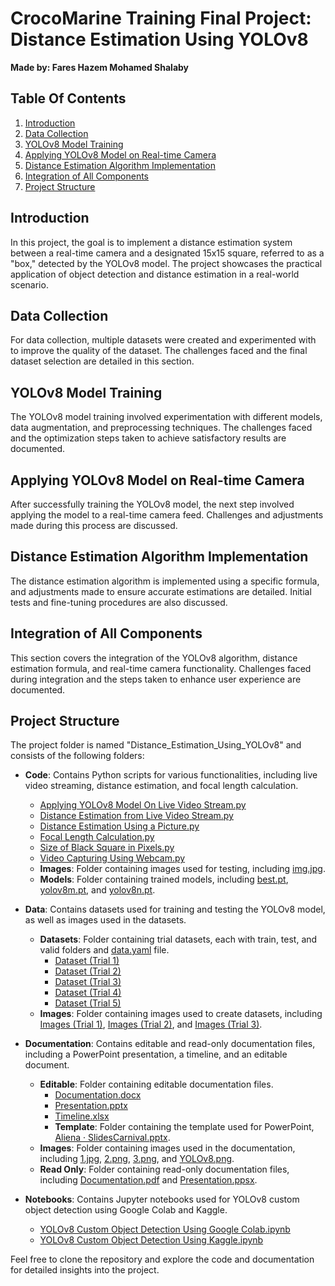 # CrocoMarine Training Final Project: Distance Estimation Using YOLOv8

**Made by: Fares Hazem Mohamed Shalaby**

## Table Of Contents
1. [Introduction](#introduction)
2. [Data Collection](#data-collection)
3. [YOLOv8 Model Training](#yolov8-model-training)
4. [Applying YOLOv8 Model on Real-time Camera](#applying-yolov8-model-on-real-time-camera)
5. [Distance Estimation Algorithm Implementation](#distance-estimation-algorithm-implementation)
6. [Integration of All Components](#integration-of-all-components)
7. [Project Structure](#project-structure)

## Introduction

In this project, the goal is to implement a distance estimation system between a real-time camera and a designated 15x15 square, referred to as a "box," detected by the YOLOv8 model. The project showcases the practical application of object detection and distance estimation in a real-world scenario.

## Data Collection

For data collection, multiple datasets were created and experimented with to improve the quality of the dataset. The challenges faced and the final dataset selection are detailed in this section.

## YOLOv8 Model Training

The YOLOv8 model training involved experimentation with different models, data augmentation, and preprocessing techniques. The challenges faced and the optimization steps taken to achieve satisfactory results are documented.

## Applying YOLOv8 Model on Real-time Camera

After successfully training the YOLOv8 model, the next step involved applying the model to a real-time camera feed. Challenges and adjustments made during this process are discussed.

## Distance Estimation Algorithm Implementation

The distance estimation algorithm is implemented using a specific formula, and adjustments made to ensure accurate estimations are detailed. Initial tests and fine-tuning procedures are also discussed.

## Integration of All Components

This section covers the integration of the YOLOv8 algorithm, distance estimation formula, and real-time camera functionality. Challenges faced during integration and the steps taken to enhance user experience are documented.

## Project Structure

The project folder is named "Distance_Estimation_Using_YOLOv8" and consists of the following folders:

- **Code**: Contains Python scripts for various functionalities, including live video streaming, distance estimation, and focal length calculation.
  - [Applying YOLOv8 Model On Live Video Stream.py](Code/Applying%20YOLOv8%20Model%20On%20Live%20Video%20Stream.py)
  - [Distance Estimation from Live Video Stream.py](Code/Distance%20Estimation%20from%20Live%20Video%20Stream.py)
  - [Distance Estimation Using a Picture.py](Code/Distance%20Estimation%20Using%20a%20Picture.py)
  - [Focal Length Calculation.py](Code/Focal%20Length%20Calculation.py)
  - [Size of Black Square in Pixels.py](Code/Size%20of%20Black%20Square%20in%20Pixels.py)
  - [Video Capturing Using Webcam.py](Code/Video%20Capturing%20Using%20Webcam.py)
  - **Images**: Folder containing images used for testing, including [img.jpg](Code/Images/img.jpg).
  - **Models**: Folder containing trained models, including [best.pt](Code/Models/best.pt), [yolov8m.pt](Code/Models/yolov8m.pt), and [yolov8n.pt](Code/Models/yolov8n.pt).

- **Data**: Contains datasets used for training and testing the YOLOv8 model, as well as images used in the datasets.
  - **Datasets**: Folder containing trial datasets, each with train, test, and valid folders and [data.yaml](Data/Datasets/Dataset%20(Trial%201)/data.yaml) file.
    - [Dataset (Trial 1)](Data/Datasets/Dataset%20(Trial%201))
    - [Dataset (Trial 2)](Data/Datasets/Dataset%20(Trial%202))
    - [Dataset (Trial 3)](Data/Datasets/Dataset%20(Trial%203))
    - [Dataset (Trial 4)](Data/Datasets/Dataset%20(Trial%204))
    - [Dataset (Trial 5)](Data/Datasets/Dataset%20(Trial%205))
  - **Images**: Folder containing images used to create datasets, including [Images (Trial 1)](Data/Images/Images%20(Trial%201)), [Images (Trial 2)](Data/Images/Images%20(Trial%202)), and [Images (Trial 3)](Data/Images/Images%20(Trial%203)).

- **Documentation**: Contains editable and read-only documentation files, including a PowerPoint presentation, a timeline, and an editable document.
  - **Editable**: Folder containing editable documentation files.
    - [Documentation.docx](Documentation/Editable/Documentation.docx)
    - [Presentation.pptx](Documentation/Editable/Presentation.pptx)
    - [Timeline.xlsx](Documentation/Editable/Timeline.xlsx)
    - **Template**: Folder containing the template used for PowerPoint, [Aliena · SlidesCarnival.pptx](Documentation/Editable/Template/Aliena%20·%20SlidesCarnival.pptx).
  - **Images**: Folder containing images used in the documentation, including [1.jpg](Documentation/Images/1.jpg), [2.png](Documentation/Images/2.png), [3.png](Documentation/Images/3.png), and [YOLOv8.png](Documentation/Images/YOLOv8.png).
  - **Read Only**: Folder containing read-only documentation files, including [Documentation.pdf](Documentation/Read%20Only/Documentation.pdf) and [Presentation.ppsx](Documentation/Read%20Only/Presentation.ppsx).

- **Notebooks**: Contains Jupyter notebooks used for YOLOv8 custom object detection using Google Colab and Kaggle.
  - [YOLOv8 Custom Object Detection Using Google Colab.ipynb](Notebooks/YOLOv8%20Custom%20Object%20Detection%20Using%20Google%20Colab.ipynb)
  - [YOLOv8 Custom Object Detection Using Kaggle.ipynb](Notebooks/YOLOv8%20Custom%20Object%20Detection%20Using%20Kaggle.ipynb)

Feel free to clone the repository and explore the code and documentation for detailed insights into the project.